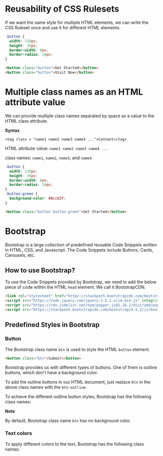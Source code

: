 # Reusability of CSS Rulesets

If we want the same style for multiple HTML elements, we can write the CSS Ruleset once and use it for different HTML elements.

```CSS
.button {
  width: 138px;
  height: 36px;
  border-width: 0px;
  border-radius: 10px;
}
```

```HTML
<button class="button">Get Started</button>
<button class="button">Visit Now</button>
```

# Multiple class names as an HTML attribute value

We can provide multiple class names separated by space as a value to the HTML class attribute.

<b>Syntax</b>

`<tag class = "name1 name2 name3 name4 ...">Content</tag>`

HTML attribute value: `name1 name2 name3 name4 ...`

class names: `name1`, `name2`, `name3`, and `name4`

```CSS
.button {
  width: 138px;
  height: 36px;
  border-width: 0px;
  border-radius: 10px;
}
.button-green {
  background-color: #8cc63f;
}
```

```HTML
<button class="button button-green">Get Started</button>
```

# Bootstrap

Bootstrap is a large collection of predefined reusable Code Snippets written in HTML, CSS, and Javascript. The Code Snippets include Buttons, Cards, Carousels, etc.

## How to use Bootstrap?

To use the Code Snippets provided by Bootstrap, we need to add the below piece of code within the HTML `head` element. We call it BootstrapCDN.

```HTML
<link rel="stylesheet" href="https://stackpath.bootstrapcdn.com/bootstrap/4.5.2/css/bootstrap.min.css" integrity="sha384-JcKb8q3iqJ61gNV9KGb8thSsNjpSL0n8PARn9HuZOnIxN0hoP+VmmDGMN5t9UJ0Z" crossorigin="anonymous"/>
<script src="https://code.jquery.com/jquery-3.5.1.slim.min.js" integrity="sha384-DfXdz2htPH0lsSSs5nCTpuj/zy4C+OGpamoFVy38MVBnE+IbbVYUew+OrCXaRkfj" crossorigin="anonymous"></script>
<script src="https://cdn.jsdelivr.net/npm/popper.js@1.16.1/dist/umd/popper.min.js" integrity="sha384-9/reFTGAW83EW2RDu2S0VKaIzap3H66lZH81PoYlFhbGU+6BZp6G7niu735Sk7lN" crossorigin="anonymous"></script>
<script src="https://stackpath.bootstrapcdn.com/bootstrap/4.5.2/js/bootstrap.min.js" integrity="sha384-B4gt1jrGC7Jh4AgTPSdUtOBvfO8shuf57BaghqFfPlYxofvL8/KUEfYiJOMMV+rV" crossorigin="anonymous"></script>
```

## Predefined Styles in Bootstrap

### Button

The Bootstrap class name `btn` is used to style the HTML `button` element.

```HTML
<button class="btn">Submit</button>
```

Bootstrap provides us with different types of buttons. One of them is outline buttons, which don't have a background color.

To add the outline buttons in our HTML document, just replace `btn` in the above class names with the `btn-outline`.

To achieve the different outline button styles, Bootstrap has the following class names:

<b>Note</b>

By default, Bootstrap class name `btn` has no background color.

### Text colors

To apply different colors to the text, Bootstrap has the following class names:
